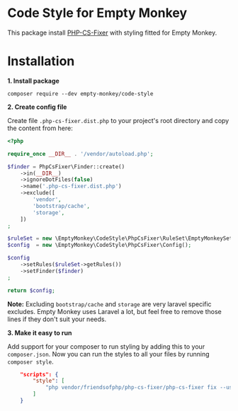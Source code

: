 # Code Style for Empty Monkey

This package install [PHP-CS-Fixer](https://github.com/FriendsOfPHP/PHP-CS-Fixer) with styling fitted for Empty Monkey.

# Installation

**1. Install package**

`composer require --dev empty-monkey/code-style`

**2. Create config file**

Create file `.php-cs-fixer.dist.php` to your project's root directory and copy the content from here:

```php
<?php

require_once __DIR__ . '/vendor/autoload.php';

$finder = PhpCsFixer\Finder::create()
    ->in(__DIR__)
    ->ignoreDotFiles(false)
    ->name('.php-cs-fixer.dist.php')
    ->exclude([
        'vendor',
        'bootstrap/cache',
        'storage',
    ])
;

$ruleSet = new \EmptyMonkey\CodeStyle\PhpCsFixer\RuleSet\EmptyMonkeySet();
$config  = new \EmptyMonkey\CodeStyle\PhpCsFixer\Config();

$config
    ->setRules($ruleSet->getRules())
    ->setFinder($finder)
;

return $config;
```

**Note:** Excluding `bootstrap/cache` and `storage` are very laravel specific excludes. Empty Monkey uses Laravel a lot, but feel free to remove those lines if they don't suit your needs.

**3. Make it easy to run**

Add support for your composer to run styling by adding this to your `composer.json`. Now you can run the styles to all your files by running `composer style`.

```json
    "scripts": {
        "style": [
            "php vendor/friendsofphp/php-cs-fixer/php-cs-fixer fix --using-cache=no --config=.php-cs-fixer.dist.php -v"
        ]
    }
```
